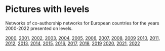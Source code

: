 # Pictures with levels

Networks of co-authorship networks for European countries for the years 2000-2022 presented on levels.

[2000](http://vlado.fmf.uni-lj.si/TEST/Eu/Eu00.htm), [2001](http://vlado.fmf.uni-lj.si/TEST/Eu/Eu01.htm), [2002](http://vlado.fmf.uni-lj.si/TEST/Eu/Eu02.htm), [2003](http://vlado.fmf.uni-lj.si/TEST/Eu/Eu03.htm), [2004](http://vlado.fmf.uni-lj.si/TEST/Eu/Eu04.htm), [2005](http://vlado.fmf.uni-lj.si/TEST/Eu/Eu05.htm), [2006](http://vlado.fmf.uni-lj.si/TEST/Eu/Eu06.htm), [2007](http://vlado.fmf.uni-lj.si/TEST/Eu/Eu07.htm), [2008](http://vlado.fmf.uni-lj.si/TEST/Eu/Eu08.htm), [2009](http://vlado.fmf.uni-lj.si/TEST/Eu/Eu09.htm)
[2010](http://vlado.fmf.uni-lj.si/TEST/Eu/Eu10.htm), [2011](http://vlado.fmf.uni-lj.si/TEST/Eu/Eu11.htm), [2012](http://vlado.fmf.uni-lj.si/TEST/Eu/Eu12.htm), [2013](http://vlado.fmf.uni-lj.si/TEST/Eu/Eu13.htm), [2014](http://vlado.fmf.uni-lj.si/TEST/Eu/Eu14.htm), [2015](http://vlado.fmf.uni-lj.si/TEST/Eu/Eu15.htm), [2016](http://vlado.fmf.uni-lj.si/TEST/Eu/Eu16.htm), [2017](http://vlado.fmf.uni-lj.si/TEST/Eu/Eu17.htm), [2018](http://vlado.fmf.uni-lj.si/TEST/Eu/Eu18.htm), [2019](http://vlado.fmf.uni-lj.si/TEST/Eu/Eu19.htm)
[2020](http://vlado.fmf.uni-lj.si/TEST/Eu/Eu20.htm), [2021](http://vlado.fmf.uni-lj.si/TEST/Eu/Eu21.htm), [2022](http://vlado.fmf.uni-lj.si/TEST/Eu/Eu22.htm)

